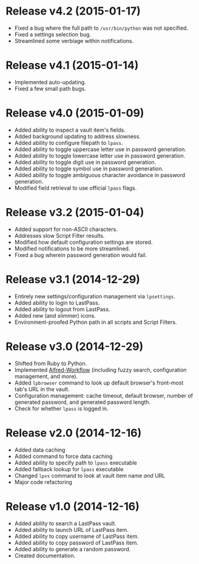 # Release v4.2 (2015-01-17)

* Fixed a bug where the full path to `/usr/bin/python` was not specified.
* Fixed a settings selection bug.
* Streamlined some verbiage within notifications.

# Release v4.1 (2015-01-14)

* Implemented auto-updating.
* Fixed a few small path bugs.

# Release v4.0 (2015-01-09)

* Added ability to inspect a vault item's fields.
* Added background updating to address slowness.
* Added ability to configure filepath to `lpass`.
* Added ability to toggle uppercase letter use in password generation.
* Added ability to toggle lowercase letter use in password generation.
* Added ability to toggle digit use in password generation.
* Added ability to toggle symbol use in password generation.
* Added ability to toggle ambiguous character avoidance in password generation.
* Modified field retrieval to use official `lpass` flags.

# Release v3.2 (2015-01-04)

* Added support for non-ASCII characters.
* Addresses slow Script Filter results.
* Modified how default configuration settings are stored.
* Modified notifications to be more streamlined.
* Fixed a bug wherein password generation would fail.

# Release v3.1 (2014-12-29)

* Entirely new settings/configuration management via `lpsettings`.
* Added ability to login to LastPass.
* Added ability to logout from LastPass.
* Added new (and slimmer) icons.
* Environment-proofed Python path in all scripts and Script Filters.

# Release v3.0 (2014-12-29)

* Shifted from Ruby to Python.
* Implemented [Alfred-Workflow](https://github.com/deanishe/alfred-workflow) (including fuzzy search, configuration management, and more).
* Added `lpbrowser` command to look up default browser's front-most tab's URL in the vault.
* Configuration management: cache timeout, default browser, number of generated password, and generated password length.
* Check for whether `lpass` is logged in.

# Release v2.0 (2014-12-16)

* Added data caching
* Added command to force data caching
* Added ability to specify path to `lpass` executable
* Added fallback lookup for `lpass` executable
* Changed `lpvs` command to look at vault item name *and* URL
* Major code refactoring

# Release v1.0 (2014-12-16)

* Added ability to search a LastPass vault.
* Added ability to launch URL of LastPass item.
* Added ability to copy username of LastPass item.
* Added ability to copy password of LastPass item.
* Added ability to generate a random password.
* Created documentation.
